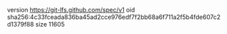 version https://git-lfs.github.com/spec/v1
oid sha256:4c33fceada836ba45ad2cce976edf7f2bb68a6f711a2f5b4fde607c2d1379f88
size 11605
